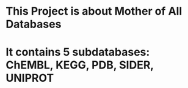 # This Project is about Mother of All Databases
# It contains 5 subdatabases: ChEMBL, KEGG, PDB, SIDER, UNIPROT
